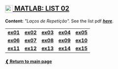 ## [<img height="25" align="center" src="https://cdn.jsdelivr.net/gh/devicons/devicon/icons/matlab/matlab-original.svg"> **MATLAB: LIST 02**](./)

**Content:** _"Laços de Repetição"._
See the list pdf [**_here_**](./list02.pdf).

<table>
  <tr>
    <td> <a href="./ex01.m"> <b> ex01 </b> </a> </td>
    <td> <a href="./ex02.m"> <b> ex02 </b> </a> </td>
    <td> <a href="./ex03.m"> <b> ex03 </b> </a> </td>
    <td> <a href="./ex04.m"> <b> ex04 </b> </a> </td>
    <td> <a href="./ex05.m"> <b> ex05 </b> </a> </td>
  </tr>
  <tr>
    <td> <a href="./ex06.m"> <b> ex06 </b> </a> </td>
    <td> <a href="./ex07.m"> <b> ex07 </b> </a> </td>
    <td> <a href="./ex08.m"> <b> ex08 </b> </a> </td>
    <td> <a href="./ex09.m"> <b> ex09 </b> </a> </td>
    <td> <a href="./ex10.m"> <b> ex10 </b> </a> </td>
  </tr>
  <tr>
    <td> <a href="./ex11.m"> <b> ex11 </b> </a> </td>
    <td> <a href="./ex12.m"> <b> ex12 </b> </a> </td>
    <td> <a href="./ex13.m"> <b> ex13 </b> </a> </td>
    <td> <a href="./ex14.m"> <b> ex14 </b> </a> </td>
    <td> <a href="./ex15.m"> <b> ex15 </b> </a> </td>
  </tr>
</table>

#### [**❰ Return to main page**](https://github.com/dreisss/Iespes-Extra)

